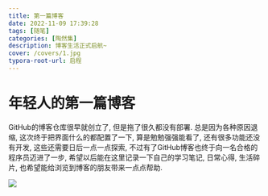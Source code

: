 ```yaml
---
title: 第一篇博客
date: 2022-11-09 17:39:28
tags: [随笔]
categories: [陶然集]
description: 博客生活正式启航~
cover: /covers/1.jpg
typora-root-url: 启程
---
```


# 年轻人的第一篇博客

GitHub的博客仓库很早就创立了, 但是拖了很久都没有部署. 总是因为各种原因退缩, 这次终于把界面什么的都配置了一下, 算是勉勉强强能看了, 还有很多功能还没有开发, 这些还需要日后一点一点探索, 不过有了GitHub博客也终于向一名合格的程序员迈进了一步, 希望以后能在这里记录一下自己的学习笔记, 日常心得, 生活碎片, 也希望能给浏览到博客的朋友带来一点点帮助.

![](1.jpg)
